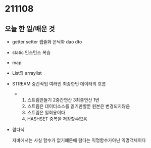 # 211108

## 오늘 한 일/배운 것

- getter setter 캡슐화 은닉화 dao dto 

- static 인스턴스 복습

- map

- List와 arraylist

- STREAM 중간작업 여러번 최종한번 데이터의 흐름

  -  1. 스트림만들기 2중간연산 3최종연산 1번
     2. 스트림은 데이터소스를 읽기만할뿐 원본은 변경되지않음
     3. 스트림은 일회용이다
     4. HASHSET 중복을 저장할수없음

- 람다식

  자바에서는 사실 함수가 없기떄문에 람다는 익명함수가아닌 익명객체이다

